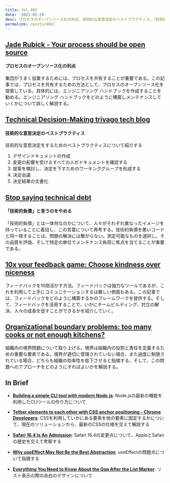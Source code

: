 ```yaml
---
title: Vol.402
date: '2023-03-29'
desc: プロセスのオープンソース化の利点、技術的な意思決定のベストプラクティス、「技術的負債」と言うのをやめる、ほか計10リンク
permalink: /posts/402/
---
```



## [Jade Rubick - Your process should be open source](https://www.rubick.com/engineering-handbook/)
#### プロセスのオープンソース化の利点

集団がうまく協業するためには、プロセスを共有することが重要である。この記事では、プロセスを共有するための方法として、プロセスのオープンソース化を提案している。具体的には、エンジニアリング ハンドブックを作成することを勧める。エンジニアリング ハンドブックをどのように構築しメンテナンスしていくかについて詳しく解説する。


## [Technical Decision-Making  trivago tech blog](https://tech.trivago.com/post/2023-02-22-technical-decision-making/)
#### 技術的な意思決定のベストプラクティス

技術的な意思決定をするためのベストプラクティスについて紹介する

1. デザインドキュメントの作成
1. 変更の影響を受けるすべての人がドキュメントを確認する
1. 提案を検討し、決定を下すためのワーキンググループを形成する
1. 決定会議
1. 決定結果の文書化


## [Stop saying technical debt](https://stackoverflow.blog/2023/02/27/stop-saying-technical-debt/)
#### 「技術的負債」と言うのをやめる

「技術的負債」とは一体何なのかについて、人々がそれぞれ異なったイメージを持っていることに着目し、この言葉について再考する。技術的負債を悪いコードと同一視することは、問題の解決には繋がらない。測定可能なものを選択し、その品質を評価、そして特定の単位でメンテナンス負荷に焦点を当てることが重要である。

## [10x your feedback game: Choose kindness over niceness](https://abdulapopoola.com/2023/02/06/10x-your-feedback-game-choose-kindness-over-niceness/)

フィードバックを10倍活かす方法。フィードバックは強力なツールであるが、これを利用して上手にコミュニケーションするは難しい側面もある。この記事では、フィードバックをどのように構築するかのフレームワークを提供する。そして、フィードバックを活用することで、いかにチームビルディング、対立の解決、人々の成長を促すことができるかを紹介していく。

## [Organizational boundary problems: too many cooks or not enough kitchens?](https://medium.com/@ElizAyer/organizational-boundary-problems-too-many-cooks-or-not-enough-kitchens-2ddedc6de26a)

組織内の境界問題について取り上げる。境界は組織内の役割と責任を定義するための重要な要素である。境界が適切に管理されていない場合、また過度に制限されている場合、どちらも組織の効率性を低下させると指摘する。そして、この問題へのアプローチをどのようにすればよいかを解説する。

## In Brief

- **[Building a simple CLI tool with modern Node.js](https://evertpot.com/node-changelog-cli-tool/)**: Node.jsの最新の機能を利用したCLIツールの作り方について

- **[Tether elements to each other with CSS anchor positioning - Chrome Developers](https://developer.chrome.com/blog/tether-elements-to-each-other-with-css-anchor-positioning/)**: CSSを利用していかにある要素を他の要素に固定するかについて、現在のソリューションから、最新のCSSの仕様を交えて解説する

- **[Safari 16.4 Is An Admission](https://infrequently.org/2023/02/safari-16-4-is-an-admission/)**: Safari 16.4の変更点について、AppleとSafariの歴史を交えて考察する

- **[Why useEffect May Not Be the Best Abstraction](https://www.builder.io/blog/useeffect-not-the-best-abstraction)**: useEffectの問題点について指摘する

- **[Everything You Need to Know About the Gap After the List Marker](https://css-tricks.com/everything-you-need-to-know-about-the-gap-after-the-list-marker/)**: リスト表示の際の余白のデザインについて
